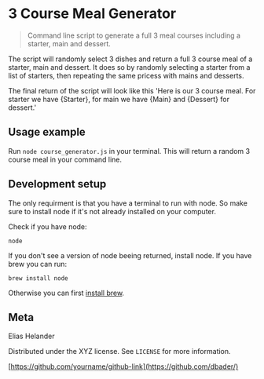 # 3 Course Meal Generator
> Command line script to generate a full 3 meal courses including a starter, main and dessert.

The script will randomly select 3 dishes and return a full 3 course meal of a starter, main and dessert. It does so by randomly selecting a starter from a list of starters, then repeating the same pricess with mains and desserts.

The final return of the script will look like this 'Here is our 3 course meal. For starter we have {Starter}, for main we have {Main} and {Dessert} for dessert.'

## Usage example

Run ```node course_generator.js``` in your terminal. This will return a random 3 course meal in your command line.

## Development setup

The only requirment is that you have a terminal to run with node. So make sure to install node if it's not already installed on your computer.

Check if you have node:
```
node
```

If you don't see a version of node beeing returned, install node. If you have brew you can run:
```
brew install node
```
Otherwise you can first [install brew](https://medium.com/@hayasnc/how-to-install-nodejs-and-npm-on-mac-using-homebrew-b33780287d8f).

## Meta

Elias Helander

Distributed under the XYZ license. See ``LICENSE`` for more information.

[https://github.com/yourname/github-link](https://github.com/dbader/)
